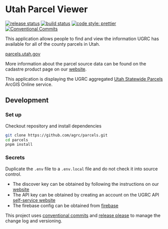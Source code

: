 # Utah Parcel Viewer

[![release status](https://github.com/agrc/parcels/actions/workflows/release.yml/badge.svg)](https://github.com/agrc/parcels/actions/workflows/release.yml)
[![build status](https://github.com/agrc/parcels/actions/workflows/push.yml/badge.svg)](https://github.com/agrc/parcels/actions/workflows/push.yml)
[![code style: prettier](https://img.shields.io/badge/code_style-prettier-ff69b4.svg?style=flat-square)](https://github.com/prettier/prettier)
[![Conventional Commits](https://img.shields.io/badge/Conventional%20Commits-1.0.0-yellow.svg)](https://conventionalcommits.org)

This application allows people to find and view the information UGRC has available for all of the county parcels in Utah.

[parcels.utah.gov](https://parcels.utah.gov)

More information about the parcel source data can be found on the cadastre product page on our [website](https://gis.utah.gov/products/sgid/cadastre/parcels/).

This application is displaying the UGRC aggregated [Utah Statewide Parcels](https://opendata.gis.utah.gov/datasets/utah::utah-statewide-parcels-1/about) ArcGIS Online service.

## Development

### Set up

Checkout repository and install dependencies

```sh
git clone https://github.com/agrc/parcels.git
cd parcels
pnpm install
```

### Secrets

Duplicate the `.env` file to a `.env.local` file and do not check it into source control.

- The discover key can be obtained by following the instructions on our [website](https://gis.utah.gov/discover/)
- The API key can be obtained by creating an account on the UGRC API [self-service website](https://developer.mapserv.utah.gov)
- The firebase config can be obtained from [firebase](https://console.firebase.google.com/)

This project uses [conventional commits](https://conventionalcommits.org/) and [release please](https://github.com/googleapis/release-please) to manage the change log and versioning.

